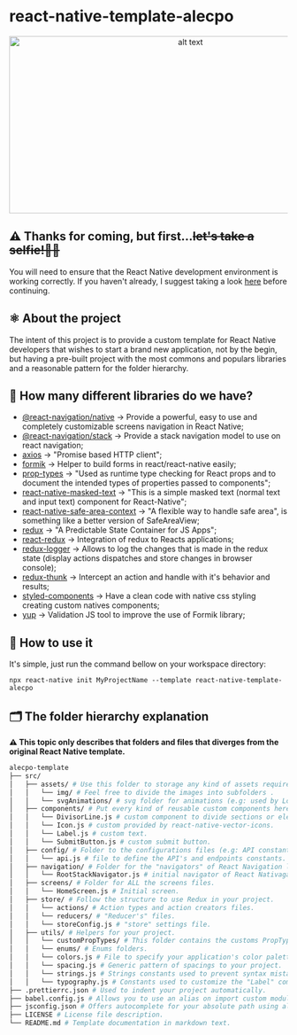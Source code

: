 
# react-native-template-alecpo
<p align="center">
   <img src="https://user-images.githubusercontent.com/20051865/82272779-e913a180-9951-11ea-968e-bc8f68ad83ed.png" alt="alt       text" width="640" height="320">
 </p>

## ⚠️ Thanks for coming, but first...~~let's take a selfie!🤳🏻~~
You will need to ensure that the React Native development environment is working correctly. If you haven't already, I suggest taking a look [here](https://reactnative.dev/docs/environment-setup) before continuing.

## ⚛️ About the project 
The intent of this project is to provide a custom template for React Native developers that wishes to start a brand new application, not by the begin, but having a pre-built project with the most commons and populars libraries and a reasonable pattern for the folder hierarchy.

## 🤔 How many different libraries do we have?

 - [@react-navigation/native](https://reactnavigation.org/docs/getting-started) → Provide a powerful, easy to use and completely customizable screens navigation in React Native;
 - [@react-navigation/stack](https://reactnavigation.org/docs/stack-navigator) → Provide a stack navigation model to use on react navigation;
 - [axios](https://github.com/axios/axios) → "Promise based HTTP client";
 - [formik](https://jaredpalmer.com/formik/docs/guides/react-native) → Helper to build forms in react/react-native easily;
 - [prop-types](https://www.npmjs.com/package/prop-types) → "Used as runtime type checking for React props and to document the intended types of properties passed to components";
 - [react-native-masked-text](https://github.com/benhurott/react-native-masked-text) → "This is a simple masked text (normal text and input text) component for React-Native";
 - [react-native-safe-area-context](https://github.com/th3rdwave/react-native-safe-area-context) → "A flexible way to handle safe area", is something like a better version of SafeAreaView;
 - [redux](https://redux.js.org/) →  "A Predictable State Container for JS Apps";
 - [react-redux](https://redux.js.org/basics/usage-with-react) → Integration of redux to Reacts applications;
 - [redux-logger](https://github.com/LogRocket/redux-logger) → Allows to log the changes that is made in the redux state (display actions dispatches and store changes in browser console);
 - [redux-thunk](https://github.com/reduxjs/redux-thunk) → Intercept an action and handle with it's behavior and results;
 - [styled-components](https://styled-components.com/) → Have a clean code with native css styling creating custom natives components;
 - [yup](https://github.com/jquense/yup) → Validation JS tool to improve the use of Formik library;
 
 ## 🙏 How to use it
 It's simple, just run the command bellow on your workspace directory:

    npx react-native init MyProjectName --template react-native-template-alecpo

## 🗂 The folder hierarchy explanation

**⚠️ This topic only describes that folders and files that diverges from the original React Native template.**

 ```bash
alecpo-template
├── src/
│   ├── assets/ # Use this folder to storage any kind of assets required by your app.
│   │   └── img/ # Feel free to divide the images into subfolders .
│   │   └── svgAnimations/ # svg folder for animations (e.g: used by Lottie library)
│   ├── components/ # Put every kind of reusable custom components here.
│   │   └── DivisorLine.js # custom component to divide sections or elements in a list.
│   │   └── Icon.js # custom provided by react-native-vector-icons.
│   │   └── Label.js # custom text.
│   │   └── SubmitButton.js # custom submit button.
│   ├── config/ # Folder to the configurations files (e.g: API constants file, Reactotron, i18n, etc).
│   │   └── api.js # file to define the API's and endpoints constants.
│   ├── navigation/ # Folder for the "navigators" of React Navigation library. Use to structure the folder hierarchy. (Hint: Do this with advance planning).
│   │   └── RootStackNavigator.js # initial navigator of React Nativagation library.
│   ├── screens/ # Folder for ALL the screens files.
│   │   └── HomeScreen.js # Initial screen.
│   ├── store/ # Follow the structure to use Redux in your project.
│   │   └── actions/ # Action types and action creators files.
│   │   └── reducers/ # "Reducer's" files.
│   │   └── storeConfig.js # "store" settings file.
│   ├── utils/ # Helpers for your project.
│   │   └── customPropTypes/ # This folder contains the customs PropTypes that you probably will need.
│   │   └── enums/ # Enums folders.
│   │   └── colors.js # File to specify your application's color palette.
│   │   └── spacing.js # Generic pattern of spacings to your project.
│   │   └── strings.js # Strings constants used to prevent syntax mistakes and provide a scalable internationalization.
│   │   └── typography.js # Constants used to customize the "Label" component.
├── .prettierrc.json # Used to indent your project automatically.
├── babel.config.js # Allows you to use an alias on import custom modules or components (e.g: #/components/Label).
├── jsconfig.json # Offers autocomplete for your absolute path using alias (#/).
├── LICENSE # License file description.
└── README.md # Template documentation in markdown text.
```
